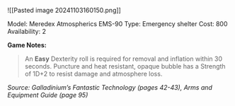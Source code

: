 ![[Pasted image 20241103160150.png]]

Model: Meredex Atmospherics EMS-90
Type: Emergency shelter
Cost: 800
Availability: 2

**Game Notes:** 
> An **Easy** Dexterity roll is required for removal and inflation within 30 seconds. Puncture and heat resistant, opaque bubble has a Strength of 1D+2 to resist damage and atmosphere loss.

*Source: Galladinium’s Fantastic Technology (pages 42-43), Arms and Equipment Guide (page 95)*